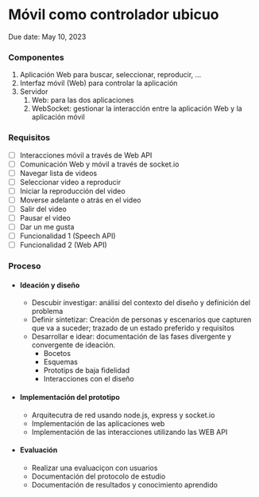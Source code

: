 # Móvil como controlador ubicuo
Due date: May 10, 2023

### Componentes

1. Aplicación Web para buscar, seleccionar, reproducir, …
2. Interfaz móvil (Web) para controlar la aplicación
3. Servidor
    1. Web: para las dos aplicaciones
    2. WebSocket: gestionar la interacción entre la aplicación Web y la aplicación móvil

### Requisitos

- [ ]  Interacciones móvil a través de Web API
- [ ]  Comunicación Web y móvil a través de socket.io
- [ ]  Navegar lista de videos
- [ ]  Seleccionar video a reproducir
- [ ]  Iniciar la reproducción del video
- [ ]  Moverse adelante o atrás en el video
- [ ]  Salir del video
- [ ]  Pausar el video
- [ ]  Dar un me gusta
- [ ]  Funcionalidad 1 (Speech API)
- [ ]  Funcionalidad 2 (Web API)

### Proceso

- #### Ideación y diseño
    - Descubir investigar: análisi del contexto del diseño y definición del problema
    - Definir sintetizar: Creación de personas y escenarios que capturen que va a suceder; trazado de un estado preferido y requisitos
    - Desarrollar e idear: documentación de las fases divergente y convergente de ideación.
        - Bocetos
        - Esquemas
        - Prototips de baja fidelidad
        - Interacciones con el diseño
- #### Implementación del prototipo
    - Arquitecutra de red usando node.js, express y socket.io
    - Implementación de las aplicaciones web
    - Implementación de las interacciones utilizando las WEB API
- #### Evaluación
    - Realizar una evaluaciçon con usuarios
    - Documentación del protocolo de estudio
    - Documentación de resultados y conocimiento aprendido
